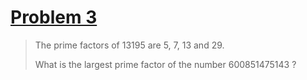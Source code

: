 # [Problem 3](https://projecteuler.net/problem=3)

> The prime factors of 13195 are 5, 7, 13 and 29.
> 
> What is the largest prime factor of the number 600851475143 ?
